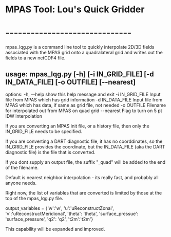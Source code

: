 # MPAS Tool: Lou's Quick Gridder
# ------------------------------
mpas_lqg.py is a command line tool to quickly interpolate 2D/3D fields associated with the MPAS grid 
onto a quadralateral grid and writes out the fields to a new netCDF4 file.

## usage: mpas_lqg.py [-h] [-i IN_GRID_FILE] [-d IN_DATA_FILE] [-o OUTFILE] [--nearest]

options:
  -h, --help       show this help message and exit
  -i IN_GRID_FILE  Input file from MPAS which has grid information
  -d IN_DATA_FILE  Input file from MPAS which has data, if same as grid file, not needed
  -o OUTFILE       Filename for interpolated out from MPAS on quad grid
  --nearest        Flag to turn on 5 pt IDW interpolation

If you are converting an MPAS init file, or a history file, then only the IN_GRID_FILE needs to be specified.

If you are converting a DART diagnostic file, it has no coorddinates, so the IN_GRID_FILE provides the coordinate,
but the IN_DATA_FILE (aka the DART diagnostic file) is the file that is converted.

If you dont supply an output file, the suffix "_quad" will be added to the end of the filename.

Default is nearest neighbor interpolation - its really fast, and probably all anyone needs.

Right now, the list of variables that are converted is limited by those at the top of the mpas_lqg.py file.  

output_variables = {'w':'w', 'u':'uReconstructZonal', 'v':'uReconstructMeridional', 'theta': 'theta',
                    'surface_pressue': 'surface_pressure', 'q2': 'q2', 't2m':'t2m'}
                    
This capability will be expanded and improved.
